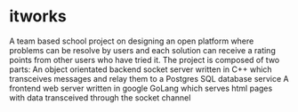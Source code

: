 # itworks
A team based school project on designing an open platform where problems can be resolve by users and each solution can receive a rating points from other users who have tried it.
The project is composed of two parts:
An object orientated backend socket server written in C++ which transceives messages and relay them to a Postgres SQL database service
A frontend web server written in google GoLang which serves html pages with data transceived through the socket channel
